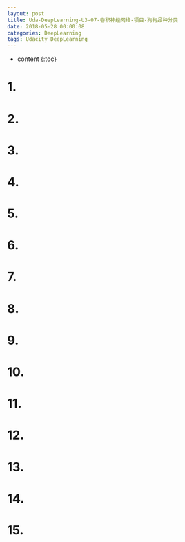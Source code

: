 ```yaml
---
layout: post
title: Uda-DeepLearning-U3-07-卷积神经网络-项目-狗狗品种分类
date: 2018-05-28 00:00:08
categories: DeepLearning
tags: Udacity DeepLearning
---
```

* content
{:toc}

# 1. 

# 2. 

# 3. 

# 4. 

# 5. 

# 6. 

# 7. 

# 8. 

# 9. 

# 10. 

# 11. 

# 12. 

# 13. 

# 14. 

# 15. 
